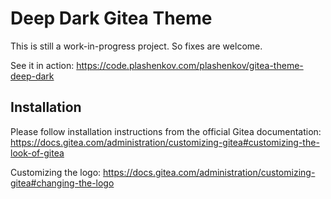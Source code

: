 # Deep Dark Gitea Theme

This is still a work-in-progress project. So fixes are welcome.

See it in action: https://code.plashenkov.com/plashenkov/gitea-theme-deep-dark

## Installation

Please follow installation instructions from the official Gitea documentation:
https://docs.gitea.com/administration/customizing-gitea#customizing-the-look-of-gitea

Customizing the logo:
https://docs.gitea.com/administration/customizing-gitea#changing-the-logo
